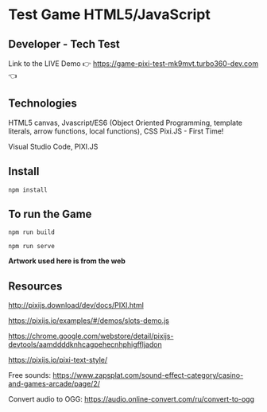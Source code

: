 # Test Game HTML5/JavaScript
## Developer - Tech Test 

Link to the LIVE Demo :point_right: https://game-pixi-test-mk9mvt.turbo360-dev.com :point_left:

## Technologies

HTML5 canvas, Jvascript/ES6 (Object Oriented Programming, template literals, arrow functions, local functions), CSS
Pixi.JS - First Time!

Visual Studio Code, PIXI.JS

## Install

```
npm install
```

## To run the Game

```
npm run build
```
 ```
npm run serve
```
**Artwork used here is from the web**

## Resources

http://pixijs.download/dev/docs/PIXI.html

https://pixijs.io/examples/#/demos/slots-demo.js

https://chrome.google.com/webstore/detail/pixijs-devtools/aamddddknhcagpehecnhphigffljadon

https://pixijs.io/pixi-text-style/

Free sounds: https://www.zapsplat.com/sound-effect-category/casino-and-games-arcade/page/2/

Convert audio to OGG: https://audio.online-convert.com/ru/convert-to-ogg
